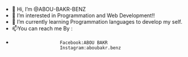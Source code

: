 - 👋 Hi, I’m @ABOU-BAKR-BENZ
- 👀 I’m interested in Programmation and Web Development!!
- 🌱 I’m currently learning Programmation languages to develop my self.
- 📫You can reach me By :
-                       Facebook:ABOU BAKR
                        Instagram:aboubakr.benz


<!---
ABOU-BAKR-BENZ/ABOU-BAKR-BENZ is a ✨ special ✨ repository because its `README.md` (this file) appears on your GitHub profile.
You can click the Preview link to take a look at your changes.
--->
